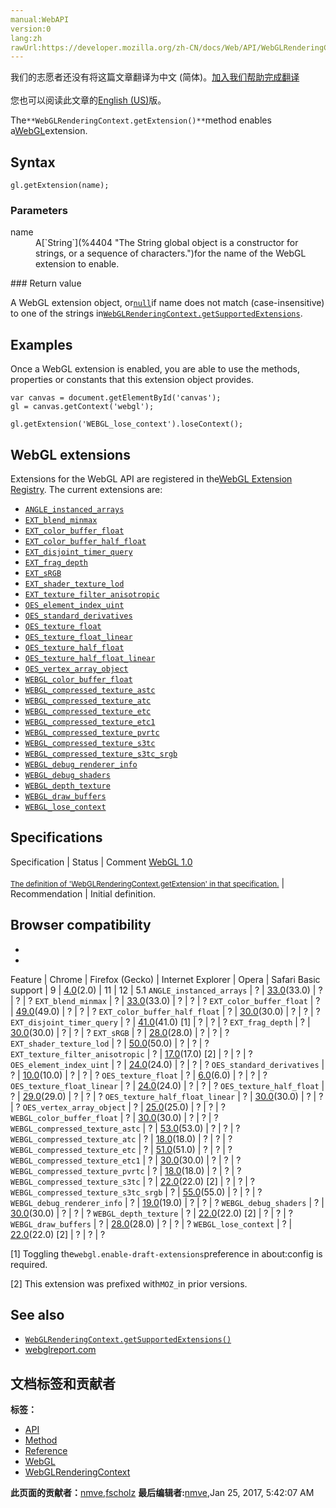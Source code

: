 ```yaml
---
manual:WebAPI
version:0
lang:zh
rawUrl:https://developer.mozilla.org/zh-CN/docs/Web/API/WebGLRenderingContext/getExtension
---
```




<bdi>我们的志愿者还没有将这篇文章翻译为<bdi>中文 (简体)</bdi>。[加入我们帮助完成翻译](%22054 "")<br></br>您也可以阅读此文章的[English (US)](%9902 "")版。</bdi>







The`**WebGLRenderingContext.getExtension()**`method enables a[WebGL](%9901 "")extension.


## Syntax<a name="Syntax"></a>

```
gl.getExtension(name);
```

### Parameters<a name="Parameters"></a>
<dl><dt id=''>name</dt><dd>A[`String`](%4404 "The String global object is a constructor for strings, or a sequence of characters.")for the name of the WebGL extension to enable.</dd></dl>
### Return value<a name="Return_value"></a>


A WebGL extension object, or[`null`](%6598 "The value null represents the intentional absence of any object value. It is one of JavaScript's primitive values.")if name does not match (case-insensitive) to one of the strings in[`WebGLRenderingContext.getSupportedExtensions`](%22056 "The WebGLRenderingContext.getSupportedExtensions() method returns a list of all the supported WebGL extensions.").


## Examples<a name="Examples"></a>


Once a WebGL extension is enabled, you are able to use the methods, properties or constants that this extension object provides.


```
var canvas = document.getElementById('canvas');
gl = canvas.getContext('webgl');

gl.getExtension('WEBGL_lose_context').loseContext();
```

## WebGL extensions<a name="WebGL_extensions"></a>


Extensions for the WebGL API are registered in the[WebGL Extension Registry](%22058 ""). The current extensions are:


* [`ANGLE_instanced_arrays`](%14050 "The ANGLE_instanced_arrays extension is part of the WebGL API and allows to draw the same object, or groups of similar objects multiple times, if they share the same vertex data, primitive count and type.")
* [`EXT_blend_minmax`](%9900 "The EXT_blend_minmax extension is part of the WebGL API and extends blending capabilities by adding two new blend equations: the minimum or maximum color components of the source and destination colors.")
* [`EXT_color_buffer_float`](%9919 "The EXT_color_buffer_float extension is part of WebGL and adds the ability to render a variety of floating point formats.")
* [`EXT_color_buffer_half_float`](%9921 "The EXT_color_buffer_half_float extension is part of the WebGL API and adds the ability to render to 16-bit floating-point color buffers.")
* [`EXT_disjoint_timer_query`](%9963 "The EXT_disjoint_timer_query extension is part of the WebGL API and provides a way to measure the duration of a set of GL commands, without stalling the rendering pipeline.")
* [`EXT_frag_depth`](%10039 "The EXT_frag_depth extension is part of the WebGL API and enables to set a depth value of a fragment from within the fragment shader.")
* [`EXT_sRGB`](%10056 "The EXT_sRGB extension is part of the WebGL API and adds sRGB support to textures and framebuffer objects.")
* [`EXT_shader_texture_lod`](%10096 "The EXT_shader_texture_lod extension is part of the WebGL API and adds additional texture functions to the OpenGL ES Shading Language which provide the shader writer with explicit control of LOD (Level of detail).")
* [`EXT_texture_filter_anisotropic`](%10122 "The EXT_texture_filter_anisotropic extension is part of the WebGL API and exposes two constants for anisotropic filtering (AF).")
* [`OES_element_index_uint`](%15736 "The OES_element_index_uint extension is part of the WebGL API and adds support for gl.UNSIGNED_INT types to WebGLRenderingContext.drawElements().")
* [`OES_standard_derivatives`](%10114 "The OES_standard_derivatives extension is part of the WebGL API and adds the GLSL derivative functions dFdx, dFdy, and fwidth.")
* [`OES_texture_float`](%15743 "The OES_texture_float extension is part of the WebGL API and exposes floating-point pixel types for textures.")
* [`OES_texture_float_linear`](%15745 "The OES_texture_float_linear extension is part of the WebGL API and allows linear filtering with floating-point pixel types for textures.")
* [`OES_texture_half_float`](%9940 "The OES_texture_half_float extension is part of the WebGL API and adds texture formats with 16- (aka half float) and 32-bit floating-point components.")
* [`OES_texture_half_float_linear`](%15747 "The OES_texture_half_float_linear extension is part of the WebGL API and allows linear filtering with half floating-point pixel types for textures.")
* [`OES_vertex_array_object`](%15757 "The OES_vertex_array_object extension is part of the WebGL API and provides vertex array objects (VAOs) which encapsulate vertex array states. These objects keep pointers to vertex data and provide names for different sets of vertex data.")
* [`WEBGL_color_buffer_float`](%9923 "The WEBGL_color_buffer_float extension is part of the WebGL API and adds the ability to render to 32-bit floating-point color buffers.")
* [`WEBGL_compressed_texture_astc`](%19843 "The WEBGL_compressed_texture_astc extension is part of the WebGL API and exposes Adaptive Scalable Texture Compression (ASTC) compressed texture formats to WebGL.")
* [`WEBGL_compressed_texture_atc`](%19896 "The WEBGL_compressed_texture_atc extension is part of the WebGL API and exposes 3 ATC compressed texture formats. ATC is a proprietary compression algorithm for compressing textures on handheld devices.")
* [`WEBGL_compressed_texture_etc`](%19909 "The WEBGL_compressed_texture_etc extension is part of the WebGL API and exposes 10 ETC/EAC compressed texture formats.")
* [`WEBGL_compressed_texture_etc1`](%19924 "The WEBGL_compressed_texture_etc1 extension is part of the WebGL API and exposes the ETC1 compressed texture format.")
* [`WEBGL_compressed_texture_pvrtc`](%19965 "The WEBGL_compressed_texture_pvrtc extension is part of the WebGL API and exposes four PVRTC compressed texture formats.")
* [`WEBGL_compressed_texture_s3tc`](%19986 "The WEBGL_compressed_texture_s3tc extension is part of the WebGL API and exposes four S3TC compressed texture formats.")
* [`WEBGL_compressed_texture_s3tc_srgb`](%20019 "The WEBGL_compressed_texture_s3tc_srgb extension is part of the WebGL API and exposes four S3TC compressed texture formats for the sRGB colorspace.")
* [`WEBGL_debug_renderer_info`](%20043 "The WEBGL_debug_renderer_info extension is part of the WebGL API and exposes two constants with information about the graphics driver for debugging purposes.")
* [`WEBGL_debug_shaders`](%20057 "The WEBGL_debug_shaders extension is part of the WebGL API and exposes a method to debug shaders from privileged contexts.")
* [`WEBGL_depth_texture`](%20089 "The WEBGL_depth_texture extension is part of the WebGL API and defines 2D depth and depth-stencil textures.")
* [`WEBGL_draw_buffers`](%20128 "The WEBGL_draw_buffers extension is part of the WebGL API and enables a fragment shader to write to several textures, which is useful for deferred shading, for example.")
* [`WEBGL_lose_context`](%20160 "The WEBGL_lose_context extension is part of the WebGL API and exposes functions to simulate losing and restoring a WebGLRenderingContext.")


## Specifications<a name="Specifications"></a>
Specification | Status | Comment 
[WebGL 1.0<br></br><small>The definition of &#39;WebGLRenderingContext.getExtension&#39; in that specification.</small>](%22063 "") | Recommendation | Initial definition. 


## Browser compatibility<a name="Browser_compatibility"></a>

* 
* 
Feature | Chrome | Firefox (Gecko) | Internet Explorer | Opera | Safari 
Basic support | 9 | [4.0](%3678 "Released on 2011-03-22.")(2.0) | 11 | 12 | 5.1 
`ANGLE_instanced_arrays` | ? | [33.0](%4745 "Released on 2014-10-14.")(33.0) | ? | ? | ? 
`EXT_blend_minmax` | ? | [33.0](%4745 "Released on 2014-10-14.")(33.0) | ? | ? | ? 
`EXT_color_buffer_float` | ? | [49.0](%4840 "Released on 2016-09-13.")(49.0) | ? | ? | ? 
`EXT_color_buffer_half_float` | ? | [30.0](%3680 "Released on 2014-06-10.")(30.0) | ? | ? | ? 
`EXT_disjoint_timer_query` | ? | [41.0](%4735 "Released on 2015-09-22.")(41.0) [1] | ? | ? | ? 
`EXT_frag_depth` | ? | [30.0](%3680 "Released on 2014-06-10.")(30.0) | ? | ? | ? 
`EXT_sRGB` | ? | [28.0](%13502 "Released on 2014-03-18.")(28.0) | ? | ? | ? 
`EXT_shader_texture_lod` | ? | [50.0](%6835 "Released on 2016-11-08.")(50.0) | ? | ? | ? 
`EXT_texture_filter_anisotropic` | ? | [17.0](%4670 "Released on 2012-11-20.")(17.0) [2] | ? | ? | ? 
`OES_element_index_uint` | ? | [24.0](%4943 "Released on 2013-09-17.")(24.0) | ? | ? | ? 
`OES_standard_derivatives` | ? | [10.0](%4097 "Released on 2012-01-31.")(10.0) | ? | ? | ? 
`OES_texture_float` | ? | [6.0](%3569 "Released on 2011-08-16.")(6.0) | ? | ? | ? 
`OES_texture_float_linear` | ? | [24.0](%4943 "Released on 2013-09-17.")(24.0) | ? | ? | ? 
`OES_texture_half_float` | ? | [29.0](%6948 "Released on 2014-04-29.")(29.0) | ? | ? | ? 
`OES_texture_half_float_linear` | ? | [30.0](%3680 "Released on 2014-06-10.")(30.0) | ? | ? | ? 
`OES_vertex_array_object` | ? | [25.0](%3679 "Released on 2013-10-29.")(25.0) | ? | ? | ? 
`WEBGL_color_buffer_float` | ? | [30.0](%3680 "Released on 2014-06-10.")(30.0) | ? | ? | ? 
`WEBGL_compressed_texture_astc` | ? | [53.0](%3920 "Released on 2017-04-18.")(53.0) | ? | ? | ? 
`WEBGL_compressed_texture_atc` | ? | [18.0](%12622 "Released on 2013-01-08.")(18.0) | ? | ? | ? 
`WEBGL_compressed_texture_etc` | ? | [51.0](%17564 "Released on 2017-01-24.")(51.0) | ? | ? | ? 
`WEBGL_compressed_texture_etc1` | ? | [30.0](%3680 "Released on 2014-06-10.")(30.0) | ? | ? | ? 
`WEBGL_compressed_texture_pvrtc` | ? | [18.0](%12622 "Released on 2013-01-08.")(18.0) | ? | ? | ? 
`WEBGL_compressed_texture_s3tc` | ? | [22.0](%4422 "Released on 2013-06-25.")(22.0) [2] | ? | ? | ? 
`WEBGL_compressed_texture_s3tc_srgb` | ? | [55.0](%18953 "Released on 2017-08-08.")(55.0) | ? | ? | ? 
`WEBGL_debug_renderer_info` | ? | [19.0](%4553 "Released on 2013-02-19.")(19.0) | ? | ? | ? 
`WEBGL_debug_shaders` | ? | [30.0](%3680 "Released on 2014-06-10.")(30.0) | ? | ? | ? 
`WEBGL_depth_texture` | ? | [22.0](%4422 "Released on 2013-06-25.")(22.0) [2] | ? | ? | ? 
`WEBGL_draw_buffers` | ? | [28.0](%13502 "Released on 2014-03-18.")(28.0) | ? | ? | ? 
`WEBGL_lose_context` | ? | [22.0](%4422 "Released on 2013-06-25.")(22.0) [2] | ? | ? | ? 









[1] Toggling the`webgl.enable-draft-extensions`preference in about:config is required.



[2] This extension was prefixed with`MOZ_`in prior versions.


## See also<a name="See_also"></a>

* [`WebGLRenderingContext.getSupportedExtensions()`](%22056 "The WebGLRenderingContext.getSupportedExtensions() method returns a list of all the supported WebGL extensions.")
* [webglreport.com](%22073 "")



## 文档标签和贡献者
**标签：**
* [API](%50 "")
* [Method](%14476 "")
* [Reference](%3381 "")
* [WebGL](%52 "")
* [WebGLRenderingContext](%20788 "")

**此页面的贡献者：**[nmve](%4863 ""),[fscholz](%60 "")
**最后编辑者:**[nmve](%4863 ""),<time>Jan 25, 2017, 5:42:07 AM</time>


